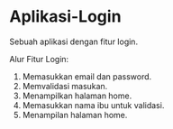 # Aplikasi-Login
Sebuah aplikasi dengan fitur login. 

Alur Fitur Login:
1. Memasukkan email dan password.
2. Memvalidasi masukan.
3. Menampilkan halaman home.
4. Memasukkan nama ibu untuk validasi.
5. Menampilan halaman home. 

